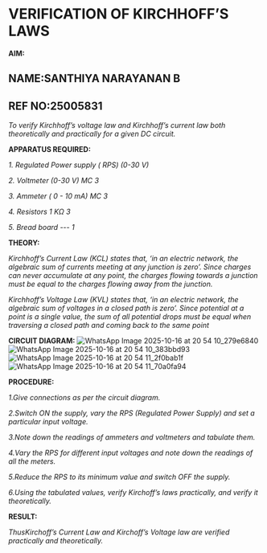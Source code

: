 # VERIFICATION OF KIRCHHOFF’S LAWS

**AIM:**
## NAME:SANTHIYA NARAYANAN B
## REF NO:25005831
*To verify Kirchhoff’s voltage law and Kirchhoff’s current law both theoretically and practically for a given DC circuit.*

**APPARATUS REQUIRED:**

*1.	Regulated Power supply ( RPS)	(0-30 V)*
   
*2.	Voltmeter	(0-30 V) MC	3*
   
*3.	Ammeter	( 0 - 10 mA) MC	3*
   
*4.	Resistors	1 KΩ	3*

*5.	Bread board	---	1*

**THEORY:**

*Kirchhoff’s Current Law (KCL) states that, ‘in an electric network, the algebraic sum of currents meeting at any junction is zero’. Since charges can never accumulate at any point, the charges flowing towards a junction must be equal to the charges flowing away from the junction.*

*Kirchhoff’s Voltage Law (KVL) states that, ‘in an electric network, the algebraic sum of voltages in a closed path is zero’. Since potential at a point is a single value, the sum of all potential drops must be equal when traversing a closed path and coming back to the same point*

**CIRCUIT DIAGRAM:**
![WhatsApp Image 2025-10-16 at 20 54 10_279e6840](https://github.com/user-attachments/assets/6034b85b-f854-420e-aecc-cb9c160b1344)
![WhatsApp Image 2025-10-16 at 20 54 10_383bbd93](https://github.com/user-attachments/assets/651dca64-7e4b-42b3-afee-fb59a6faad5a)
![WhatsApp Image 2025-10-16 at 20 54 11_2f0bab1f](https://github.com/user-attachments/assets/d7654f9f-019e-4c85-8a92-8abd5fb3baba)
![WhatsApp Image 2025-10-16 at 20 54 11_70a0fa94](https://github.com/user-attachments/assets/a6226ecb-dbb3-4f0f-8c6f-68e32f95e579)












**PROCEDURE:**

 *1.Give connections as per the circuit diagram.*

 *2.Switch ON the supply, vary the RPS (Regulated Power Supply) and set a particular input voltage.*
	
 *3.Note down the readings of ammeters and voltmeters and tabulate them.*
	
 *4.Vary the RPS for different input voltages and note down the readings of all the meters.*

 *5.Reduce the RPS to its minimum value and switch OFF the supply.*
  
 *6.Using the tabulated values, verify Kirchoff’s laws practically, and verify it theoretically.*

**RESULT:**

*ThusKirchoff’s Current Law and Kirchoff’s Voltage law are verified practically and theoretically.*

